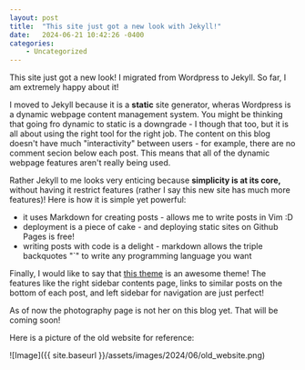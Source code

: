 ```yaml
---
layout: post
title:  "This site just got a new look with Jekyll!"
date:   2024-06-21 10:42:26 -0400
categories:
    - Uncategorized
---
```


This site just got a new look!  I migrated from Wordpress to Jekyll.  So far, I am extremely happy about it!

I moved to Jekyll because it is a **static** site generator, wheras Wordpress is a dynamic webpage content management system.  You might be thinking that going fro dynamic to static is a downgrade - I though that too, but it is all about using the right tool for the right job.  The content on this blog doesn't have much "interactivity" between users - for example, there are no comment secion below each post.  This means that all of the dynamic webpage features aren't really being used.

Rather Jekyll to me looks very enticing because **simplicity is at its core,** without having it restrict features (rather I say this new site has much more features)! Here is how it is simple yet powerful:

* it uses Markdown for creating posts - allows me to write posts in Vim :D
* deployment is a piece of cake - and deploying static sites on Github Pages is free!
* writing posts with code is a delight - markdown allows the triple backquotes "`" to write any programming language you want

Finally, I would like to say that [this theme](https://github.com/cotes2020/chirpy-starter) is an awesome theme!  The features like the right sidebar contents page, links to similar posts on the bottom of each post, and left sidebar for navigation are just perfect!

As of now the photography page is not her on this blog yet.  That will be coming soon!

Here is a picture of the old website for reference:

![Image]({{ site.baseurl }}/assets/images/2024/06/old_website.png)
